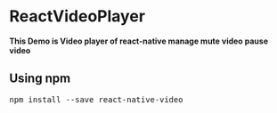 # ReactVideoPlayer 
<b>This Demo is Video player of react-native manage mute video pause video </b>

<h2>Using npm</h2>
<div class="highlight highlight-source-js"><pre><span class="pl-k"></span>npm install --save react-native-video<span class="pl-k"></span></pre></div>
